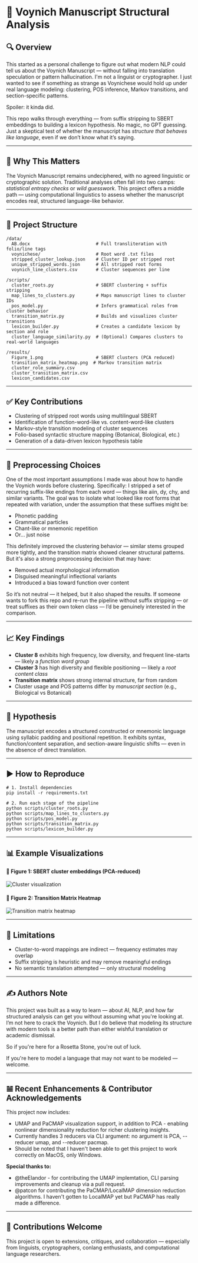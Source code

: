 📜 Voynich Manuscript Structural Analysis
=========================================

🔍 Overview
-----------

This started as a personal challenge to figure out what modern NLP could tell us about the Voynich Manuscript — without falling into translation speculation or pattern hallucination. I'm not a linguist or cryptographer. I just wanted to see if something as strange as Voynichese would hold up under real language modeling: clustering, POS inference, Markov transitions, and section-specific patterns.

Spoiler: it kinda did.

This repo walks through everything — from suffix stripping to SBERT embeddings to building a lexicon hypothesis. No magic, no GPT guessing. Just a skeptical test of whether the manuscript has *structure that behaves like language*, even if we don’t know what it’s saying.

* * *

🧠 Why This Matters
-------------------

The Voynich Manuscript remains undeciphered, with no agreed linguistic or cryptographic solution. Traditional analyses often fall into two camps: _statistical entropy checks_ or _wild guesswork_. This project offers a middle path — using computational linguistics to assess whether the manuscript encodes real, structured language-like behavior.

* * *

📁 Project Structure
--------------------

    /data/
      AB.docx                         # Full transliteration with folio/line tags
      voynichese/                     # Root word .txt files
      stripped_cluster_lookup.json    # Cluster ID per stripped root
      unique_stripped_words.json      # All stripped root forms
      voynich_line_clusters.csv       # Cluster sequences per line
    
    /scripts/
      cluster_roots.py                # SBERT clustering + suffix stripping
      map_lines_to_clusters.py        # Maps manuscript lines to cluster IDs
      pos_model.py                    # Infers grammatical roles from cluster behavior
      transition_matrix.py            # Builds and visualizes cluster transitions
      lexicon_builder.py              # Creates a candidate lexicon by section and role
      cluster_language_similarity.py  # (Optional) Compares clusters to real-world languages
    
    /results/
      Figure_1.png                    # SBERT clusters (PCA reduced)
      transition_matrix_heatmap.png  # Markov transition matrix
      cluster_role_summary.csv
      cluster_transition_matrix.csv
      lexicon_candidates.csv
    

* * *

✅ Key Contributions
-------------------

*   Clustering of stripped root words using multilingual SBERT
*   Identification of function-word-like vs. content-word-like clusters
*   Markov-style transition modeling of cluster sequences
*   Folio-based syntactic structure mapping (Botanical, Biological, etc.)
*   Generation of a data-driven lexicon hypothesis table

* * *

🔧 Preprocessing Choices
-------------------
One of the most important assumptions I made was about how to handle the Voynich words before clustering. Specifically: I stripped a set of recurring suffix-like endings from each word — things like aiin, dy, chy, and similar variants. The goal was to isolate what looked like root forms that repeated with variation, under the assumption that these suffixes might be:

*   Phonetic padding
*   Grammatical particles
*   Chant-like or mnemonic repetition
*   Or… just noise

This definitely improved the clustering behavior — similar stems grouped more tightly, and the transition matrix showed cleaner structural patterns. But it's also a strong preprocessing decision that may have: 

*   Removed actual morphological information
*   Disguised meaningful inflectional variants
*   Introduced a bias toward function over content

So it’s not neutral — it helped, but it also shaped the results.
If someone wants to fork this repo and re-run the pipeline without suffix stripping — or treat suffixes as their own token class — I’d be genuinely interested in the comparison.

* * *

📈 Key Findings
---------------

*   **Cluster 8** exhibits high frequency, low diversity, and frequent line-starts — likely a _function word group_
*   **Cluster 3** has high diversity and flexible positioning — likely a _root content class_
*   **Transition matrix** shows strong internal structure, far from random
*   Cluster usage and POS patterns differ by _manuscript section_ (e.g., Biological vs Botanical)

* * *

🧬 Hypothesis
-------------

The manuscript encodes a structured constructed or mnemonic language using syllabic padding and positional repetition. It exhibits syntax, function/content separation, and section-aware linguistic shifts — even in the absence of direct translation.

* * *

▶️ How to Reproduce
-------------------

    # 1. Install dependencies
    pip install -r requirements.txt
    
    # 2. Run each stage of the pipeline
    python scripts/cluster_roots.py
    python scripts/map_lines_to_clusters.py
    python scripts/pos_model.py
    python scripts/transition_matrix.py
    python scripts/lexicon_builder.py
    

* * *

📊 Example Visualizations
-------------------------

#### 📌 Figure 1: SBERT cluster embeddings (PCA-reduced)

![Cluster visualization](./results/Figure_1.png)

#### 📌 Figure 2: Transition Matrix Heatmap

![Transition matrix heatmap](./results/transition_matrix_heatmap.png)

* * *

📌 Limitations
--------------

*   Cluster-to-word mappings are indirect — frequency estimates may overlap
*   Suffix stripping is heuristic and may remove meaningful endings
*   No semantic translation attempted — only structural modeling

* * *

✍️ Authors Note
--------------
This project was built as a way to learn — about AI, NLP, and how far structured analysis can get you without assuming what you're looking at. I’m not here to crack the Voynich. But I do believe that modeling its structure with modern tools is a better path than either wishful translation or academic dismissal.

So if you're here for a Rosetta Stone, you're out of luck.

If you're here to model a language that may not want to be modeled — welcome.

* * *

𝌡 Recent Enhancements & Contributor Acknowledgements
------------------------
This project now includes:
*   UMAP and PaCMAP visualization support, in addition to PCA - enabling nonlinear dimensionality reduction for richer clustering insights.
*   Currently handles 3 reducers via CLI argument: no argument is PCA, --reducer umap, and --reducer pacmap.
*   Should be noted that I haven't been able to get this project to work correctly on MacOS, only Windows.

**Special thanks to:**
*   @theElandor - for contributing the UMAP implemtation, CLI parsing improvements and cleanup via a pull request.
*   @patcon for contributing the PaCMAP/LocalMAP dimension reduction algorithms. I haven't gotten to LocalMAP yet but PaCMAP has really made a difference.
 
* * *

🤝 Contributions Welcome
------------------------

This project is open to extensions, critiques, and collaboration — especially from linguists, cryptographers, conlang enthusiasts, and computational language researchers.